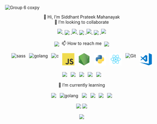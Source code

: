![Group 6 coxpy](https://user-images.githubusercontent.com/43869046/120031243-2e16ed00-c016-11eb-9c48-ac78d62e63bf.png)
<p align="center">
   👋 Hi, I’m Siddhant Prateek Mahanayak <br>
   💞️ I’m looking to collaborate <br>
<p align="center">
<a href="https://www.linkedin.com/in/siddhantprateek/">
<img src="https://img.icons8.com/fluent/48/000000/linkedin.png"/>
</a>
<a href="https://twitter.com/siddhantprateek">
<img src="https://img.icons8.com/color/48/000000/twitter-circled--v5.png" 
 height="48" style="vertical-align:top; margin:4px"/>
</a>
<a href="https://www.facebook.com/siddhant.prateek.7/">
<img src="https://img.icons8.com/fluent/48/000000/facebook-new.png"/>
</a>
<a href="https://medium.com/@siddhantprateek">
<img src="https://img.icons8.com/ios-filled/50/000000/medium-monogram--v2.png"
height="48" style="vertical-align:top; margin:4px"/>
</a>
<a href="https://devpost.com/siddhantprateek?ref_content=user-portfolio&ref_feature=portfolio&ref_medium=global-nav">
<img src="https://img.icons8.com/color/48/000000/devpost.png"/>
</a>
<a href="https://dev.to/siddhantprateek">
<img src="https://img.icons8.com/windows/64/000000/dev.png"
height="48" style="vertical-align:top; margin:4px"/>
</a>
<a href="https://www.behance.net/siddhantprateek">
<img src="https://img.icons8.com/color/48/000000/behance.png"/>
</a>
</p>


<p align="center">
 <img src="https://img.icons8.com/color/48/000000/hand-up.png" height="30" style="vertical-align:top; margin:4px"/>
📫 How to reach me <img src="https://img.icons8.com/color/48/000000/hand-up.png" height="30" style="vertical-align:top; margin:4px"/>
</p>
<p align="center">
  <img src="https://img.icons8.com/color/48/000000/sass.png"
  alt="sass" height="40" style="vertical-align:top; margin:4px"/>
  <img src="https://img.icons8.com/color/48/000000/golang.png"
  alt="golang" height="40" style="vertical-align:top; margin:4px"/>
  <img src="https://img.icons8.com/color/48/000000/c-programming.png" 
  alt="c" height="40" style="vertical-align:top; margin:4px"/ >
  <img src="https://raw.githubusercontent.com/github/explore/80688e429a7d4ef2fca1e82350fe8e3517d3494d/topics/javascript/javascript.png" alt="Javascript" height="40" style="vertical-align:top; margin:4px">
  <img src="https://raw.githubusercontent.com/github/explore/80688e429a7d4ef2fca1e82350fe8e3517d3494d/topics/nodejs/nodejs.png" alt="Node Js" height="40" style="vertical-align:top; margin:4px">
  <img src="https://raw.githubusercontent.com/github/explore/80688e429a7d4ef2fca1e82350fe8e3517d3494d/topics/python/python.png" alt="Python" height="40" style="vertical-align:top; margin:4px">
  <img src="https://raw.githubusercontent.com/github/explore/80688e429a7d4ef2fca1e82350fe8e3517d3494d/topics/react/react.png" alt="React" height="40" style="vertical-align:top; margin:4px">
  <img src="https://avatars.githubusercontent.com/u/18133?s=200&v=4" alt="Git" height="40" style="vertical-align:top; margin:4px">
  <img src="https://raw.githubusercontent.com/github/explore/80688e429a7d4ef2fca1e82350fe8e3517d3494d/topics/visual-studio-code/visual-studio-code.png" alt="VS Code" height="40" style="vertical-align:top; margin:4px">
</p>
<p align="center">
	<img src="https://img.icons8.com/color/48/000000/c-plus-plus-logo.png"
	height="40" style="vertical-align:top; margin:4px"/>
	<img src="https://img.icons8.com/color/48/000000/html-5.png"
	height="40" style="vertical-align:top; margin:4px"/>
	<img src="https://img.icons8.com/color/48/000000/open-source--v1.png"
	height="40" style="vertical-align:top; margin:4px"/>
	<img src="https://img.icons8.com/fluent/48/000000/figma.png"
	height="40" style="vertical-align:top; margin:4px"/>
	<img src="https://img.icons8.com/plasticine/100/000000/bash.png"
	height="46" style="vertical-align:top; margin:4px"/>
</p>
<p align="center">
 🌱 I’m currently learning
</p>
<p align="center">
	<img src="https://img.icons8.com/color/100/000000/typescript.png"
	height="40" style="vertical-align:top; margin:4px"/>
	  <img src="https://img.icons8.com/color/48/000000/golang.png"
  alt="golang" height="40" style="vertical-align:top; margin:4px"/>
  <img src="https://img.icons8.com/color/48/000000/firebase.png"
  height="40" style="vertical-align:top; margin:4px"/>
  <img src="https://img.icons8.com/color/48/000000/kubernetes.png"
  height="40" style="vertical-align:top; margin:4px"/>
  <img src="https://img.icons8.com/fluent/48/000000/docker.png"
  height="40" style="vertical-align:top; margin:4px"/>
  <img src="https://img.icons8.com/color/48/000000/jenkins.png"
  height="40" style="vertical-align:top; margin:4px"/>
</p>
<p align="center">
  <img width="48%" src="https://github-readme-stats.vercel.app/api?username=siddhantprateek&show_icons=true&theme=vue-dark" />
  <img width="48%" src="https://github-readme-streak-stats.herokuapp.com/?user=siddhantprateek&theme=vue-dark" />
</p>
<div align="center">
   <a href="https://github.com/siddhantprateek">
     <img align="center" src="https://github-readme-stats.vercel.app/api/top-langs/?username=siddhantprateek&theme=vue-dark&hide_langs_below=1" />
   </a>
</div>
